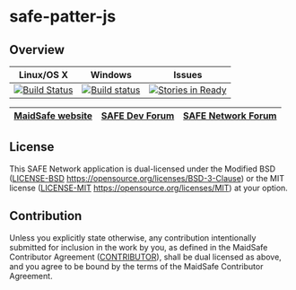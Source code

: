 # safe-patter-js

## Overview


|Linux/OS X|Windows|Issues|
|:--------:|:-----:|:----:|
|[![Build Status](https://travis-ci.org/maidsafe/safe-patter-js.svg?branch=master)](https://travis-ci.org/maidsafe/safe-patter-js)|[![Build status](https://ci.appveyor.com/api/projects/status/u2w8g9s58okjit9q/branch/master?svg=true)](https://ci.appveyor.com/project/MaidSafe-QA/safe-patter-js/branch/master)|[![Stories in Ready](https://badge.waffle.io/maidsafe/safe-patter-js.png?label=ready&title=Ready)](https://waffle.io/maidsafe/safe-patter-js)|      

| [MaidSafe website](https://maidsafe.net) | [SAFE Dev Forum](https://forum.safedev.org) | [SAFE Network Forum](https://safenetforum.org) |
|:-------:|:-------:|:-------:|

## License

This SAFE Network application is dual-licensed under the Modified BSD ([LICENSE-BSD](LICENSE-BSD) https://opensource.org/licenses/BSD-3-Clause) or the MIT license ([LICENSE-MIT](LICENSE-MIT) https://opensource.org/licenses/MIT) at your option.

## Contribution

Unless you explicitly state otherwise, any contribution intentionally submitted for inclusion in the
work by you, as defined in the MaidSafe Contributor Agreement ([CONTRIBUTOR](CONTRIBUTOR)), shall be
dual licensed as above, and you agree to be bound by the terms of the MaidSafe Contributor Agreement.
